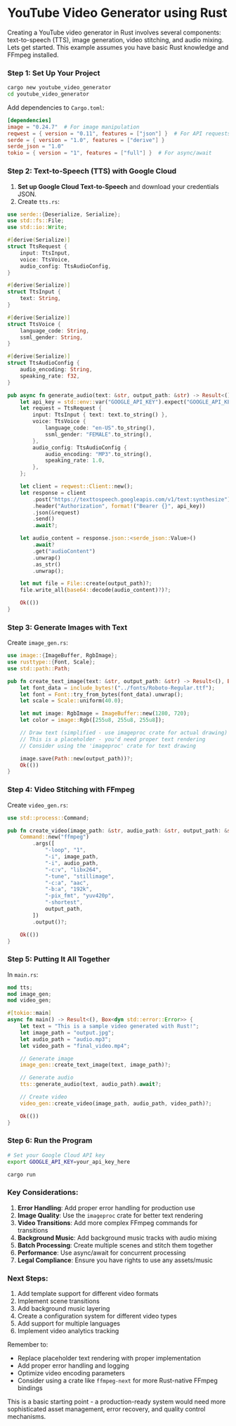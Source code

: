 # YouTube Video Generator using Rust
Creating a YouTube video generator in Rust involves several components: text-to-speech (TTS), image generation, video stitching, and audio mixing. Lets get started. This example assumes you have basic Rust knowledge and FFmpeg installed.

### Step 1: Set Up Your Project
```bash
cargo new youtube_video_generator
cd youtube_video_generator
```

Add dependencies to `Cargo.toml`:
```toml
[dependencies]
image = "0.24.7"  # For image manipulation
reqwest = { version = "0.11", features = ["json"] }  # For API requests
serde = { version = "1.0", features = ["derive"] }
serde_json = "1.0"
tokio = { version = "1", features = ["full"] }  # For async/await
```

### Step 2: Text-to-Speech (TTS) with Google Cloud
1. **Set up Google Cloud Text-to-Speech** and download your credentials JSON.
2. Create `tts.rs`:
```rust
use serde::{Deserialize, Serialize};
use std::fs::File;
use std::io::Write;

#[derive(Serialize)]
struct TtsRequest {
    input: TtsInput,
    voice: TtsVoice,
    audio_config: TtsAudioConfig,
}

#[derive(Serialize)]
struct TtsInput {
    text: String,
}

#[derive(Serialize)]
struct TtsVoice {
    language_code: String,
    ssml_gender: String,
}

#[derive(Serialize)]
struct TtsAudioConfig {
    audio_encoding: String,
    speaking_rate: f32,
}

pub async fn generate_audio(text: &str, output_path: &str) -> Result<(), Box<dyn std::error::Error>> {
    let api_key = std::env::var("GOOGLE_API_KEY").expect("GOOGLE_API_KEY not set");
    let request = TtsRequest {
        input: TtsInput { text: text.to_string() },
        voice: TtsVoice {
            language_code: "en-US".to_string(),
            ssml_gender: "FEMALE".to_string(),
        },
        audio_config: TtsAudioConfig {
            audio_encoding: "MP3".to_string(),
            speaking_rate: 1.0,
        },
    };

    let client = reqwest::Client::new();
    let response = client
        .post("https://texttospeech.googleapis.com/v1/text:synthesize")
        .header("Authorization", format!("Bearer {}", api_key))
        .json(&request)
        .send()
        .await?;

    let audio_content = response.json::<serde_json::Value>()
        .await?
        .get("audioContent")
        .unwrap()
        .as_str()
        .unwrap();

    let mut file = File::create(output_path)?;
    file.write_all(base64::decode(audio_content)?)?;

    Ok(())
}
```

### Step 3: Generate Images with Text
Create `image_gen.rs`:
```rust
use image::{ImageBuffer, RgbImage};
use rusttype::{Font, Scale};
use std::path::Path;

pub fn create_text_image(text: &str, output_path: &str) -> Result<(), Box<dyn std::error::Error>> {
    let font_data = include_bytes!("../fonts/Roboto-Regular.ttf");
    let font = Font::try_from_bytes(font_data).unwrap();
    let scale = Scale::uniform(40.0);

    let mut image: RgbImage = ImageBuffer::new(1280, 720);
    let color = image::Rgb([255u8, 255u8, 255u8]);

    // Draw text (simplified - use imageproc crate for actual drawing)
    // This is a placeholder - you'd need proper text rendering
    // Consider using the 'imageproc' crate for text drawing

    image.save(Path::new(output_path))?;
    Ok(())
}
```

### Step 4: Video Stitching with FFmpeg
Create `video_gen.rs`:
```rust
use std::process::Command;

pub fn create_video(image_path: &str, audio_path: &str, output_path: &str) -> Result<(), std::io::Error> {
    Command::new("ffmpeg")
        .args([
            "-loop", "1",
            "-i", image_path,
            "-i", audio_path,
            "-c:v", "libx264",
            "-tune", "stillimage",
            "-c:a", "aac",
            "-b:a", "192k",
            "-pix_fmt", "yuv420p",
            "-shortest",
            output_path,
        ])
        .output()?;

    Ok(())
}
```

### Step 5: Putting It All Together
In `main.rs`:
```rust
mod tts;
mod image_gen;
mod video_gen;

#[tokio::main]
async fn main() -> Result<(), Box<dyn std::error::Error>> {
    let text = "This is a sample video generated with Rust!";
    let image_path = "output.jpg";
    let audio_path = "audio.mp3";
    let video_path = "final_video.mp4";

    // Generate image
    image_gen::create_text_image(text, image_path)?;

    // Generate audio
    tts::generate_audio(text, audio_path).await?;

    // Create video
    video_gen::create_video(image_path, audio_path, video_path)?;

    Ok(())
}
```

### Step 6: Run the Program
```bash
# Set your Google Cloud API key
export GOOGLE_API_KEY=your_api_key_here

cargo run
```

### Key Considerations:
1. **Error Handling**: Add proper error handling for production use
2. **Image Quality**: Use the `imageproc` crate for better text rendering
3. **Video Transitions**: Add more complex FFmpeg commands for transitions
4. **Background Music**: Add background music tracks with audio mixing
5. **Batch Processing**: Create multiple scenes and stitch them together
6. **Performance**: Use async/await for concurrent processing
7. **Legal Compliance**: Ensure you have rights to use any assets/music

### Next Steps:
1. Add template support for different video formats
2. Implement scene transitions
3. Add background music layering
4. Create a configuration system for different video types
5. Add support for multiple languages
6. Implement video analytics tracking

Remember to:
- Replace placeholder text rendering with proper implementation
- Add proper error handling and logging
- Optimize video encoding parameters
- Consider using a crate like `ffmpeg-next` for more Rust-native FFmpeg bindings

This is a basic starting point - a production-ready system would need more sophisticated asset management, error recovery, and quality control mechanisms.
